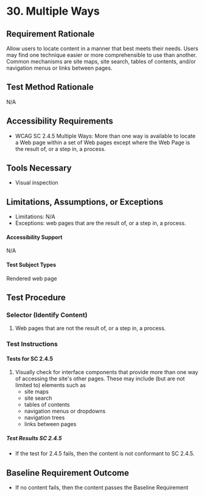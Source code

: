 # 30. Multiple Ways

## Requirement Rationale
Allow users to locate content in a manner that best meets their needs. Users may find one technique easier or more comprehensible to use than another. Common mechanisms are site maps, site search, tables of contents, and/or navigation menus or links between pages.

## Test Method Rationale
N/A

## Accessibility Requirements
* WCAG SC 2.4.5 Multiple Ways: More than one way is available to locate a Web page within a set of Web pages except where the Web Page is the result of, or a step in, a process.

## Tools Necessary
* Visual inspection
    
## Limitations, Assumptions, or Exceptions
* Limitations: N/A
* Exceptions: web pages that are the result of, or a step in, a process.

#### Accessibility Support
N/A

#### Test Subject Types 
Rendered web page

## Test Procedure
### Selector (Identify Content)
1. Web pages that are not the result of, or a step in, a process.

### Test Instructions

#### Tests for SC 2.4.5
1. Visually check for interface components that provide more than one way of accessing the site's other pages. These may include (but are not limited to) elements such as
   * site maps
   * site search
   * tables of contents
   * navigation menus or dropdowns
   * navigation trees
   * links between pages

##### Test Results SC 2.4.5
* If the test for 2.4.5 fails, then the content is not conformant to SC 2.4.5.

## Baseline Requirement Outcome
* If no content fails, then the content passes the Baseline Requirement
